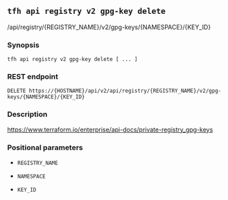 ## `tfh api registry v2 gpg-key delete`

/api/registry/{REGISTRY_NAME}/v2/gpg-keys/{NAMESPACE}/{KEY_ID}

### Synopsis

    tfh api registry v2 gpg-key delete [ ... ]

### REST endpoint

    DELETE https://{HOSTNAME}/api/v2/api/registry/{REGISTRY_NAME}/v2/gpg-keys/{NAMESPACE}/{KEY_ID}

### Description

https://www.terraform.io/enterprise/api-docs/private-registry_gpg-keys

### Positional parameters

* `REGISTRY_NAME`

* `NAMESPACE`

* `KEY_ID`

